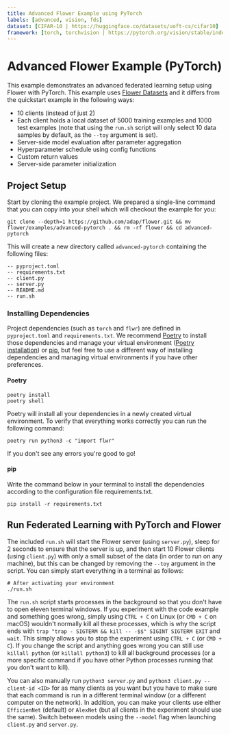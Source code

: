 ```yaml
---
title: Advanced Flower Example using PyTorch
labels: [advanced, vision, fds]
dataset: [CIFAR-10 | https://huggingface.co/datasets/uoft-cs/cifar10]
framework: [torch, torchvision | https://pytorch.org/vision/stable/index.html]
---
```


# Advanced Flower Example (PyTorch)

This example demonstrates an advanced federated learning setup using Flower with PyTorch. This example uses [Flower Datasets](https://flower.ai/docs/datasets/) and it differs from the quickstart example in the following ways:

- 10 clients (instead of just 2)
- Each client holds a local dataset of 5000 training examples and 1000 test examples (note that using the `run.sh` script will only select 10 data samples by default, as the `--toy` argument is set).
- Server-side model evaluation after parameter aggregation
- Hyperparameter schedule using config functions
- Custom return values
- Server-side parameter initialization

## Project Setup

Start by cloning the example project. We prepared a single-line command that you can copy into your shell which will checkout the example for you:

```shell
git clone --depth=1 https://github.com/adap/flower.git && mv flower/examples/advanced-pytorch . && rm -rf flower && cd advanced-pytorch
```

This will create a new directory called `advanced-pytorch` containing the following files:

```shell
-- pyproject.toml
-- requirements.txt
-- client.py
-- server.py
-- README.md
-- run.sh
```

### Installing Dependencies

Project dependencies (such as `torch` and `flwr`) are defined in `pyproject.toml` and `requirements.txt`. We recommend [Poetry](https://python-poetry.org/docs/) to install those dependencies and manage your virtual environment ([Poetry installation](https://python-poetry.org/docs/#installation)) or [pip](https://pip.pypa.io/en/latest/development/), but feel free to use a different way of installing dependencies and managing virtual environments if you have other preferences.

#### Poetry

```shell
poetry install
poetry shell
```

Poetry will install all your dependencies in a newly created virtual environment. To verify that everything works correctly you can run the following command:

```shell
poetry run python3 -c "import flwr"
```

If you don't see any errors you're good to go!

#### pip

Write the command below in your terminal to install the dependencies according to the configuration file requirements.txt.

```shell
pip install -r requirements.txt
```

## Run Federated Learning with PyTorch and Flower

The included `run.sh` will start the Flower server (using `server.py`),
sleep for 2 seconds to ensure that the server is up, and then start 10 Flower clients (using `client.py`) with only a small subset of the data (in order to run on any machine),
but this can be changed by removing the `--toy` argument in the script. You can simply start everything in a terminal as follows:

```shell
# After activating your environment
./run.sh
```

The `run.sh` script starts processes in the background so that you don't have to open eleven terminal windows. If you experiment with the code example and something goes wrong, simply using `CTRL + C` on Linux (or `CMD + C` on macOS) wouldn't normally kill all these processes, which is why the script ends with `trap "trap - SIGTERM && kill -- -$$" SIGINT SIGTERM EXIT` and `wait`. This simply allows you to stop the experiment using `CTRL + C` (or `CMD + C`). If you change the script and anything goes wrong you can still use `killall python` (or `killall python3`) to kill all background processes (or a more specific command if you have other Python processes running that you don't want to kill).

You can also manually run `python3 server.py` and `python3 client.py --client-id <ID>` for as many clients as you want but you have to make sure that each command is run in a different terminal window (or a different computer on the network). In addition, you can make your clients use either `EfficienNet` (default) or `AlexNet` (but all clients in the experiment should use the same). Switch between models using the `--model` flag when launching `client.py` and `server.py`.
